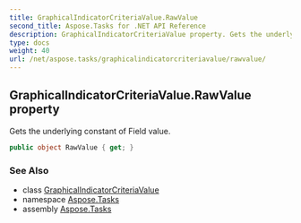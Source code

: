 ```yaml
---
title: GraphicalIndicatorCriteriaValue.RawValue
second_title: Aspose.Tasks for .NET API Reference
description: GraphicalIndicatorCriteriaValue property. Gets the underlying constant of Field value
type: docs
weight: 40
url: /net/aspose.tasks/graphicalindicatorcriteriavalue/rawvalue/
---
```

## GraphicalIndicatorCriteriaValue.RawValue property

Gets the underlying constant of Field value.

```csharp
public object RawValue { get; }
```

### See Also

* class [GraphicalIndicatorCriteriaValue](../)
* namespace [Aspose.Tasks](../../graphicalindicatorcriteriavalue/)
* assembly [Aspose.Tasks](../../../)


